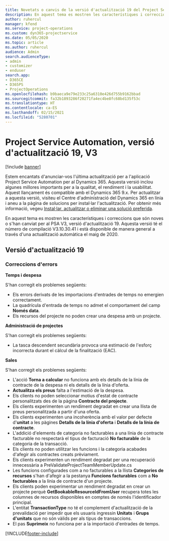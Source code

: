 ```yaml
---
title: Novetats o canvis de la versió d'actualització 19 del Project Service Automation, V3
description: En aquest tema es mostren les característiques i correccions disponibles al Project Service Automation V3, versió d'actualització 19.
author: ruhercul
manager: kfend
ms.service: project-operations
ms.custom: dyn365-projectservice
ms.date: 05/05/2020
ms.topic: article
ms.author: ruhercul
audience: Admin
search.audienceType:
- admin
- customizer
- enduser
search.app:
- D365CE
- D365PS
- ProjectOperations
ms.openlocfilehash: b9baeca9e79e233c25a6310e426d755b9162bbad
ms.sourcegitcommit: fa32b1893286f20271fa4ec4be8fc68bd135f53c
ms.translationtype: HT
ms.contentlocale: ca-ES
ms.lasthandoff: 02/15/2021
ms.locfileid: "5280701"
---
```

# <a name="project-service-automation-update-release-19-v3"></a>Project Service Automation, versió d'actualització 19, V3

[!include [banner](../includes/psa-now-project-operations.md)]

Estem encantats d'anunciar-vos l'última actualització per a l'aplicació Project Service Automation per al Dynamics 365. Aquesta versió inclou algunes millores importants per a la qualitat, el rendiment i la usabilitat. Aquest llançament és compatible amb el Dynamics 365 9.x. Per actualitzar a aquesta versió, visiteu el Centre d'administració del Dynamics 365 en línia i aneu a la pàgina de solucions per instal·lar l'actualització. Per obtenir més informació, vegeu [Instal·lar, actualitzar o eliminar una solució preferida](https://docs.microsoft.com/power-platform/admin/install-remove-preferred-solution).

En aquest tema es mostren les característiques i correccions que són noves o s'han canviat per al PSA V3, versió d'actualització 19. Aquesta versió té el número de compilació V3.10.30.41 i està disponible de manera general a través d'una actualització automàtica el maig de 2020.

## <a name="update-release-19"></a>Versió d'actualització 19

### <a name="bug-fixes"></a>Correccions d'errors

**Temps i despesa**

S'han corregit els problemes següents: 

- Els errors derivats de les importacions d'entrades de temps no emergien correctament.
- La quadrícula d'entrada de temps no admet el comportament del camp **Només data**.
- Els recursos del projecte no poden crear una despesa amb un projecte.

**Administració de projectes**

S'han corregit els problemes següents: 

-  La tasca descendent secundària provoca una estimació de l'esforç incorrecta durant el càlcul de la finalització (EAC).

**Sales**

S'han corregit els problemes següents: 

- L'acció **Torna a calcular** no funciona amb els detalls de la línia de contracte de la despesa ni els detalls de la línia d'oferta.
- **Actualitza els preus** falta a l'estimació de la despesa.
-  Els clients no poden seleccionar motius d'estat de contracte personalitzats des de la pàgina **Contracte del projecte**.
- Els clients experimenten un rendiment degradat en crear una llista de preus personalitzada a partir d'una oferta.
- Els clients experimenten una incoherència amb el valor per defecte d'**unitat** a les pàgines **Detalls de la línia d'oferta** i **Detalls de la línia de contracte**.
- L'addició d'elements de categoria no facturables a una línia de contracte facturable no respectarà el tipus de facturació **No facturable** de la categoria de la transacció.
- Els clients no poden utilitzar les funcions i la categoria acabades d'afegir als contractes creats prèviament.
- Els clients experimenten un rendiment degradat per una recuperació innecessària a PreValidateProjectTeamMemberUpdate.cs
- Les funcions configurades com a no facturables a la llista **Categories de recursos** s'han d'afegir a la pestanya **Funcions facturables** com a **No facturables** a la línia de contracte d'un projecte.
- Els clients poden experimentar un rendiment degradat en crear un projecte perquè **GetBookableResourceIdFromUser** recupera totes les columnes de recursos disponibles en comptes de només l'identificador principal.
- L'entitat **TransactionType** no té el complement d'actualització de la prevalidació per impedir que els usuaris ingressin **Unitats** i **Grups d'unitats** que no són vàlids per als tipus de transaccions.
- El pas **Suprimeix** no funciona per a la importació d'entrades de temps.


[!INCLUDE[footer-include](../includes/footer-banner.md)]